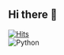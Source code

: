 ## Hi there 👋

[![Hits](https://hits.seeyoufarm.com/api/count/incr/badge.svg?url=https%3A%2F%2Fgithub.com%2Fharry585858&count_bg=%233D9EC8&title_bg=%23555555&icon=visualstudiocode.svg&icon_color=%23009BFF&title=hits&edge_flat=false)](https://hits.seeyoufarm.com)\
![Python](https://s3.dualstack.us-east-2.amazonaws.com/pythondotorg-assets/media/files/python-logo-only.svg?&style=for-the-badge&logo=Java&logoColor=white)
